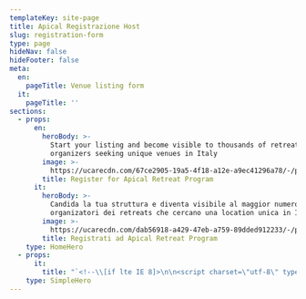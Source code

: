 ```yaml
---
templateKey: site-page
title: Apical Registrazione Host
slug: registration-form
type: page
hideNav: false
hideFooter: false
meta:
  en:
    pageTitle: Venue listing form
  it:
    pageTitle: ''
sections:
  - props:
      en:
        heroBody: >-
          Start your listing and become visible to thousands of retreat
          organizers seeking unique venues in Italy
        image: >-
          https://ucarecdn.com/67ce2905-19a5-4f18-a12e-a9ec41296a78/-/preview/-/enhance/50/
        title: Register for Apical Retreat Program
      it:
        heroBody: >-
          Candida la tua struttura e diventa visibile al maggior numero dei
          organizatori dei retreats che cercano una location unica in Italia
        image: >-
          https://ucarecdn.com/dab56918-a429-47eb-a759-89dded912233/-/preview/-/enhance/60/
        title: Registrati ad Apical Retreat Program
    type: HomeHero
  - props:
      it:
        title: "`<!--\\[if lte IE 8]>\n\n<script charset=\"utf-8\" type=\"text/javascript\" src=\"//js.hsforms.net/forms/v2-legacy.js\"></script>\n\n<!\\[endif]-->`\n\n`<script charset=\"utf-8\" type=\"text/javascript\" src=\"//js.hsforms.net/forms/v2.js\"></script>`\n\n`<script>\n\n  hbspt.forms.create({\n\n\tportalId: \"5448232\",\n\n\tformId: \"d5ea7897-eee2-492e-ae15-5dadbb786253\"\n\n});\n\n</script>`"
    type: SimpleHero
---
```



